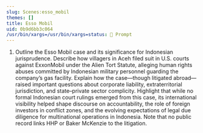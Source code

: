 ```yaml
---
slug: Scenes:esso_mobil
themes: []
title: Esso Mobil
uid: 0b9d6bb3c064
/usr/bin/xargs=/usr/bin/xargs=status: 💬 Prompt
---
```

1. Outline the Esso Mobil case and its significance for Indonesian jurisprudence. Describe how villagers in Aceh filed suit in U.S. courts against ExxonMobil under the Alien Tort Statute, alleging human rights abuses committed by Indonesian military personnel guarding the company’s gas facility. Explain how the case—though litigated abroad—raised important questions about corporate liability, extraterritorial jurisdiction, and state–private sector complicity. Highlight that while no formal Indonesian court rulings emerged from this case, its international visibility helped shape discourse on accountability, the role of foreign investors in conflict zones, and the evolving expectations of legal due diligence for multinational operations in Indonesia. Note that no public record links HHP or Baker McKenzie to the litigation.
